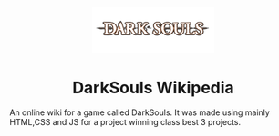 <p align="center"><img width=42.5% src="https://github.com/AhmadRazaJamal/DarkSouls_Wiki/blob/master/READMElogo.png"></p>
<h1 align="center">DarkSouls Wikipedia</h1> 
An online wiki for a game called DarkSouls. It was made using mainly HTML,CSS and JS for a project winning class best 3 projects.  
